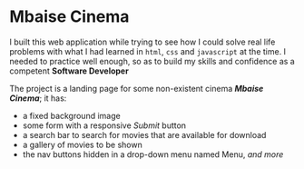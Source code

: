 # Mbaise Cinema

I built this web application while trying to see how I could solve real life problems with what I had learned in `html`, `css` and `javascript` at the time. I needed to practice well enough, so as to build my skills and confidence as a competent **Software Developer**

The project is a landing page for some non-existent cinema ***Mbaise Cinema***; it has:
- a fixed background image
- some form with a responsive *Submit* button
- a search bar to search for movies that are available for download
- a gallery of movies to be shown
- the nav buttons hidden in a drop-down menu named Menu, *and more*

